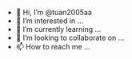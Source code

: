 - 👋 Hi, I’m @tuan2005aa
- 👀 I’m interested in ...
- 🌱 I’m currently learning ...
- 💞️ I’m looking to collaborate on ...
- 📫 How to reach me ...

<!---
tuan2005aa/tuan2005aa is a ✨ special ✨ repository because its `README.md` (this file) appears on your GitHub profile.
You can click the Preview link to take a look at your changes.
--->
